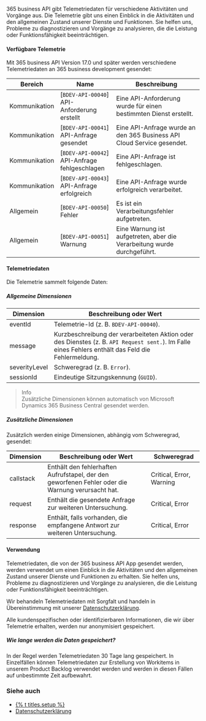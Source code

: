 365 business API gibt Telemetriedaten für verschiedene Aktivitäten und Vorgänge aus. Die Telemetrie gibt uns einen Einblick in die Aktivitäten und den allgemeinen Zustand unserer Dienste und Funktionen. Sie helfen uns, Probleme zu diagnostizieren und Vorgänge zu analysieren, die die Leistung oder Funktionsfähigkeit beeinträchtigen.

#### Verfügbare Telemetrie
Mit 365 business API Version 17.0 und später werden verschiedene Telemetriedaten an 365 business development gesendet:

| Bereich | Name | Beschreibung | 
| --- | --- | --- |
| Kommunikation | [`BDEV-API-00040`]<br>API-Anforderung erstellt | Eine API-Anforderung wurde für einen bestimmten Dienst erstellt. |
| Kommunikation | [`BDEV-API-00041`]<br>API-Anfrage gesendet | Eine API-Anfrage wurde an den 365 Business API Cloud Service gesendet. |
| Kommunikation | [`BDEV-API-00042`]<br>API-Anfrage fehlgeschlagen | Eine API-Anfrage ist fehlgeschlagen. |
| Kommunikation | [`BDEV-API-00043`]<br>API-Anfrage erfolgreich | Eine API-Anfrage wurde erfolgreich verarbeitet. | 
| Allgemein | [`BDEV-API-00050`]<br>Fehler | Es ist ein Verarbeitungsfehler aufgetreten. | 
| Allgemein | [`BDEV-API-00051`]<br>Warnung | Eine Warnung ist aufgetreten, aber die Verarbeitung wurde durchgeführt. |

#### Telemetriedaten
Die Telemetrie sammelt folgende Daten:

##### Allgemeine Dimensionen

| Dimension | Beschreibung oder Wert | 
| --- | --- |
| eventId | Telemetrie-Id (z. B. `BDEV-API-00040`). | 
| message | Kurzbeschreibung der verarbeiteten Aktion oder des Dienstes (z. B. `API Request sent.`). Im Falle eines Fehlers enthält das Feld die Fehlermeldung. |
| severityLevel | Schweregrad (z. B. `Error`). |
| sessionId | Eindeutige Sitzungskennung (`GUID`). |

> Info<br>Zusätzliche Dimensionen können automatisch von Microsoft Dynamics 365 Business Central gesendet werden.

##### Zusätzliche Dimensionen
Zusätzlich werden einige Dimensionen, abhängig vom Schweregrad, gesendet:

| Dimension | Beschreibung oder Wert | Schweregrad |
| --- | --- | --- |
| callstack | Enthält den fehlerhaften Aufrufstapel, der den geworfenen Fehler oder die Warnung verursacht hat. | Critical, Error, Warning |
| request | Enthält die gesendete Anfrage zur weiteren Untersuchung. | Critical, Error |
| response | Enthält, falls vorhanden, die empfangene Antwort zur weiteren Untersuchung. | Critical, Error |

#### Verwendung
Telemetriedaten, die von der 365 business API App gesendet werden, werden verwendet um einen Einblick in die Aktivitäten und den allgemeinen Zustand unserer Dienste und Funktionen zu erhalten. Sie helfen uns, Probleme zu diagnostizieren und Vorgänge zu analysieren, die die Leistung oder Funktionsfähigkeit beeinträchtigen.

Wir behandeln Telemetriedaten mit Sorgfalt und handeln in Übereinstimmung mit unserer [Datenschutzerklärung](https://365businessdev.com/datenschutzerklaerung/). 

Alle kundenspezifischen oder identifizierbaren Informationen, die wir über Telemetrie erhalten, werden nur anonymisiert gespeichert.

##### Wie lange werden die Daten gespeichert?
In der Regel werden Telemetriedaten 30 Tage lang gespeichert. In Einzelfällen können Telemetriedaten zur Erstellung von Workitems in unserem Product Backlog verwendet werden und werden in diesen Fällen auf unbestimmte Zeit aufbewahrt.

### Siehe auch
 - [{% t titles.setup %}](../365-business-api-setup/)
 - [Datenschutzerklärung](https://365businessdev.com/datenschutzerklaerung/)